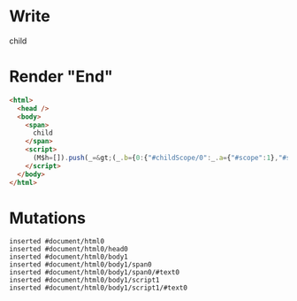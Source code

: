 # Write
  <span>child</span><script>(M$h=[]).push(_=>(_.b={0:{"#childScope/0":_.a={"#scope":1},"#scope":0},1:_.a}),[])</script>


# Render "End"
```html
<html>
  <head />
  <body>
    <span>
      child
    </span>
    <script>
      (M$h=[]).push(_=&gt;(_.b={0:{"#childScope/0":_.a={"#scope":1},"#scope":0},1:_.a}),[])
    </script>
  </body>
</html>
```

# Mutations
```
inserted #document/html0
inserted #document/html0/head0
inserted #document/html0/body1
inserted #document/html0/body1/span0
inserted #document/html0/body1/span0/#text0
inserted #document/html0/body1/script1
inserted #document/html0/body1/script1/#text0
```